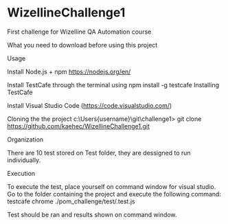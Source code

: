 # WizellineChallenge1
First challenge for Wizelline QA Automation course

What you need to download before using this project

Usage


Install Node.js + npm 
    https://nodejs.org/en/

Install TestCafe through the terminal using
    npm install -g testcafe Installing TestCafe 

Install Visual Studio Code
    (https://code.visualstudio.com/)
	
Cloning the the project
c:\Users\{username}\git\challenge1> git clone https://github.com/kaehec/WizellineChallenge1.git

Organization

There are 10 test stored on Test folder, they are dessigned to run individually.

Execution

To execute the test, place yourself on command window for visual studio.
Go to the folder containing the project and execute the following command:
 testcafe chrome ./pom_challenge/test/<NAMEOFTEST>.test.js

Test should be ran and results shown on command window.
